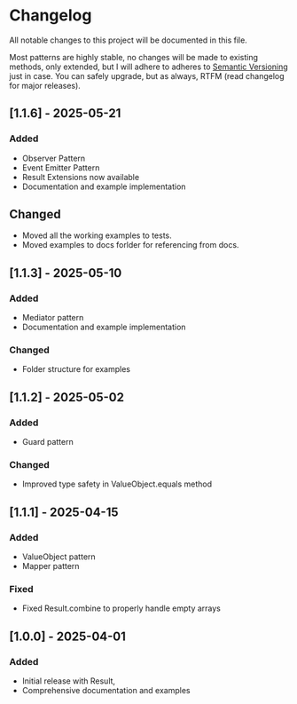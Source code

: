 # Changelog

All notable changes to this project will be documented in this file.

Most patterns are highly stable, no changes will be made to existing methods, only extended, but I will adhere to adheres to [Semantic Versioning](https://semver.org/spec/v2.0.0.html) just in case. You can safely upgrade, but as always, RTFM (read changelog for major releases).

## [1.1.6] - 2025-05-21

### Added

- Observer Pattern
- Event Emitter Pattern
- Result Extensions now available
- Documentation and example implementation

## Changed

- Moved all the working examples to tests.
- Moved examples to docs forlder for referencing from docs.

## [1.1.3] - 2025-05-10

### Added

- Mediator pattern
- Documentation and example implementation

### Changed

- Folder structure for examples

## [1.1.2] - 2025-05-02

### Added

- Guard pattern

### Changed

- Improved type safety in ValueObject.equals method

## [1.1.1] - 2025-04-15

### Added

- ValueObject pattern
- Mapper pattern

### Fixed

- Fixed Result.combine to properly handle empty arrays

## [1.0.0] - 2025-04-01

### Added

- Initial release with Result,
- Comprehensive documentation and examples
